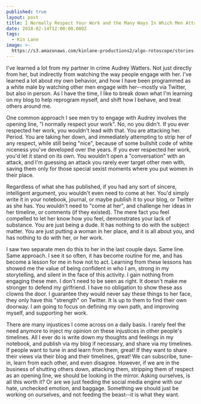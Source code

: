 ```yaml
---
published: true
layout: post
title: I Normally Respect Your Work and the Many Ways In Which Men Attack
date: 2018-02-14T12:00:00.000Z
tags:
  - Kin Lane
image: >-
  https://s3.amazonaws.com/kinlane-productions2/algo-rotoscope/stories-new/statue-face-open-mouth_copper_circuit.png
---
```

I've learned a lot from my partner in crime Audrey Watters. Not just directly from her, but indirectly from watching the way people engage with her. I've learned a lot about my own behavior, and how I have been programmed as a white male by watching other men engage with her--mostly via Twitter, but also in person. As I have the time, I like to break down what I'm learning on my blog to help reprogram myself, and shift how I behave, and treat others around me.

One common approach I see men try to engage with Audrey involves the opening line, "I normally respect your work". No, no you didn't. If you ever respected her work, you wouldn't lead with that. You are attacking her. Period. You are taking her down, and immediately attempting to strip her of any respect, while still being "nice", because of some bullshit code of white niceness you've developed over the years. If you ever respected her work, you'd let it stand on its own. You wouldn't open a "conversation" with an attack, and I'm guessing an attack you rarely ever target other men with, saving them only for those special sexist moments where you put women in their place.

Regardless of what she has published, if you had any sort of sincere, intelligent argument, you wouldn't even need to come at her. You'd simply write it in your notebook, journal, or maybe publish it to your blog, or Twitter as she has. You wouldn't need to "come at her", and challenge her ideas in her timeline, or comments (if they existed). The mere fact you feel compelled to let her know how you feel, demonstrates your lack of substance. You are just being a dude. It has nothing to do with the subject matter. You are just putting a woman in her place, and it is all about you, and has nothing to do with her, or her work.

I saw two separate men do this to her in the last couple days. Same line. Same approach. I see it so often, it has become routine for me, and has become a lesson for me in how not to act. Learning from these lessons has showed me the value of being confident in who I am, strong in my storytelling, and silent in the face of this activity. I gain nothing from engaging these men. I don't need to be seen as right. It doesn't make me stronger to defend my girlfriend. I have no obligation to show these ass clowns the door. I guarantee they would never say these things to her face, they only have this "strength" on Twitter. It is up to them to find their own doorway. I am going to focus on defining my own path, and improving myself, and supporting her work.

There are many injustices I come across on a daily basis. I rarely feel the need anymore to inject my opinion on these injustices in other people's timelines. All I ever do is write down my thoughts and feelings in my notebook, and publish via my blog if necessary, and share via my timelines. If people want to tune in and learn from them, great! If they want to share their views via their blog and their timelines, great! We can subscribe, tune-in, learn from each other, and even disagree. However, if we are in the business of shutting others down, attacking them, stripping them of respect as an opening line, we should be looking in the mirror. Asking ourselves, is all this worth it? Or are we just feeding the social media engine with our hate, unchecked emotion, and baggage. Something we should just be working on ourselves, and not feeding the beast--it is what they want.
